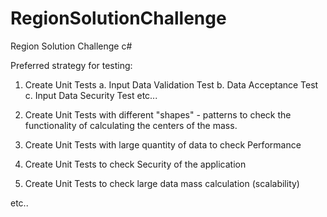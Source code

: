 # RegionSolutionChallenge
Region Solution Challenge c#

Preferred strategy for testing:

1. Create Unit Tests
    a. Input Data Validation Test
    b. Data Acceptance Test
    c. Input Data Security Test
    etc...

2. Create Unit Tests with different "shapes" - patterns to check the functionality of calculating the centers of the mass.
3. Create Unit Tests with large quantity of data to check Performance
4. Create Unit Tests to check Security of the application
5. Create Unit Tests to check large data mass calculation (scalability)
    
etc..
